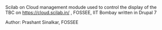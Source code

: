 Scilab on Cloud management modude used to control the display of the TBC on https://cloud.scilab.in/ , FOSSEE, IIT Bombay written in Drupal 7

Author: Prashant Sinalkar, FOSSEE
